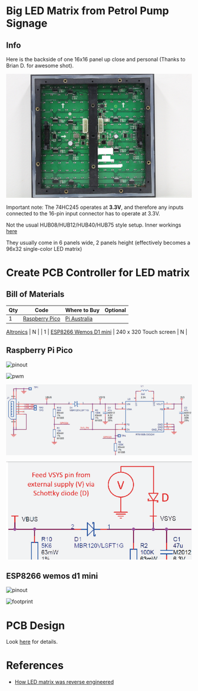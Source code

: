 # Big LED Matrix from Petrol Pump Signage

## Info

Here is the backside of one 16x16 panel up close and personal (Thanks to Brian D. for awesome shot).

![LED Panel](https://github.com/microcontrollersig/brian-led-matrix-petrol-signs/raw/main/IMG_1820-redacted.jpg)

Important note: The 74HC245 operates at **3.3V**, and therefore any inputs connected to the 16-pin input connector has to operate at 3.3V.

Not the usual HUB08/HUB12/HUB40/HUB75 style setup. Inner workings [here](https://github.com/microcontrollersig/brian-led-matrix-petrol-signs/blob/main/REVERSEENGINEER.md)

They usually come in 6 panels wide, 2 panels height (effectively becomes a 96x32 single-color LED matrix)

# Create PCB Controller for LED matrix

## Bill of Materials

| Qty | Code                                             | Where to Buy            | Optional |
| --- | -------------------------------------------------| ---------------------- |----------|
| 1   | [Raspberry Pico](https://www.raspberrypi.org/documentation/rp2040/getting-started/) | [Pi Australia](https://raspberry.piaustralia.com.au/products/raspberry-pi-pico?variant=32587824070705)   
[Altronics](https://www.altronics.com.au/p/z6421-raspberry-pi-pico-microcontroller-board/)
|    N     |
| 1   | [ESP8266 Wemos D1 mini](https://www.wemos.cc/en/latest/d1/d1_mini.html)         | 240 x 320 Touch screen |    N     |

## Raspberry Pi Pico

![pinout](https://www.raspberrypi-spy.co.uk/wp-content/uploads/2021/01/raspberry_pi_pico_pinout.png)

![pwm](https://i0.wp.com/www.etechnophiles.com/wp-content/uploads/2021/02/Screenshot-671.png)

![powertrain](https://github.com/microcontrollersig/brian-led-matrix-petrol-signs/raw/main/pico-powertrain.png)

![schottky modification](https://github.com/microcontrollersig/brian-led-matrix-petrol-signs/raw/main/pico-powertrain-schottky.png)

## ESP8266 wemos d1 mini

![pinout](https://i2.wp.com/randomnerdtutorials.com/wp-content/uploads/2019/05/ESP8266-WeMos-D1-Mini-pinout-gpio-pin.png?w=715&quality=100&strip=all&ssl=1)

![footprint](https://i0.wp.com/i.ibb.co/dQFPJr2/Board-de-desarrollo-We-Mos-D1-Mini-ESP32-Wi-Fi-Bluetooth-BLE-Dimensiones-768x499.jpg)

# PCB Design

Look [here](https://github.com/microcontrollersig/brian-led-matrix-petrol-signs/tree/main/eagle) for details.

# References

* [How LED matrix was reverse engineered](https://github.com/microcontrollersig/brian-led-matrix-petrol-signs/blob/main/REVERSEENGINEER.md)
